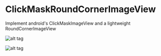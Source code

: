 ClickMaskRoundCornerImageView
=============================

Implement android's ClickMaskImageView and a lightweight RoundCornerImageView

![alt tag](http://i.imgur.com/hvhcgTf.png)




![alt tag](http://i.imgur.com/psTAazB.png)